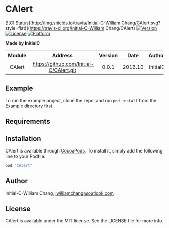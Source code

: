 # CAlert

[![CI Status](http://img.shields.io/travis/Initial-C-William Chang/CAlert.svg?style=flat)](https://travis-ci.org/Initial-C-William Chang/CAlert)
[![Version](https://img.shields.io/cocoapods/v/CAlert.svg?style=flat)](http://cocoapods.org/pods/CAlert)
[![License](https://img.shields.io/cocoapods/l/CAlert.svg?style=flat)](http://cocoapods.org/pods/CAlert)
[![Platform](https://img.shields.io/cocoapods/p/CAlert.svg?style=flat)](http://cocoapods.org/pods/CAlert)

**Made by InitialC**

 Module | Address | Version | Date | Author
:------:|:-------:|:-------:|:----:|:-----:|
CAlert |  https://github.com/Initial-C/CAlert.git | 0.0.1 | 2016.10 | InitialC

## Example

To run the example project, clone the repo, and run `pod install` from the Example directory first.

## Requirements

## Installation

CAlert is available through [CocoaPods](http://cocoapods.org). To install
it, simply add the following line to your Podfile:

```ruby
pod "CAlert"
```

## Author

Initial-C-William Chang, iwilliamchang@outlook.com

## License

CAlert is available under the MIT license. See the LICENSE file for more info.
